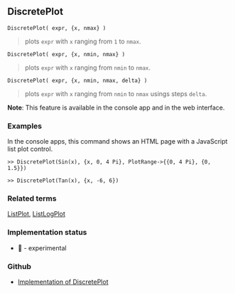 ## DiscretePlot
 
```
DiscretePlot( expr, {x, nmax} )  
```

> plots `expr` with `x` ranging from `1` to `nmax`.

```
DiscretePlot( expr, {x, nmin, nmax} )  
```

> plots `expr` with `x` ranging from `nmin` to `nmax`.

```
DiscretePlot( expr, {x, nmin, nmax, delta} )  
```

> plots `expr` with `x` ranging from `nmin` to `nmax` usings steps `delta`.
	 
**Note**: This feature is available in the console app and in the web interface.

### Examples

In the console apps, this command shows an HTML page with a JavaScript list plot control.
 
```
>> DiscretePlot(Sin(x), {x, 0, 4 Pi}, PlotRange->{{0, 4 Pi}, {0, 1.5}})
```


```
>> DiscretePlot(Tan(x), {x, -6, 6})
```

### Related terms 
[ListPlot](ListPlot.md), [ListLogPlot](ListLogPlot.md)
 






### Implementation status

* &#x1F9EA; - experimental

### Github

* [Implementation of DiscretePlot](https://github.com/axkr/symja_android_library/blob/master/symja_android_library/matheclipse-core/src/main/java/org/matheclipse/core/reflection/system/DiscretePlot.java#L13) 
